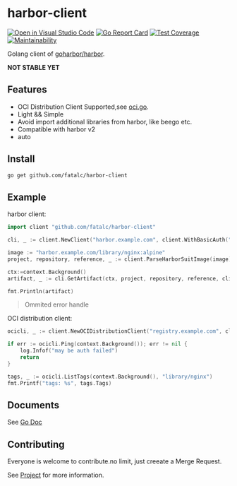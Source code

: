 # harbor-client

[![Open in Visual Studio Code](https://open.vscode.dev/badges/open-in-vscode.svg)](https://open.vscode.dev/fatalc/harbor-client)
[![Go Report Card](https://goreportcard.com/badge/github.com/fatalc/harbor-client)](https://goreportcard.com/report/github.com/fatalc/harbor-client)
[![Test Coverage](https://api.codeclimate.com/v1/badges/7b80205b09f94bfb469a/test_coverage)](https://codeclimate.com/github/fatalc/harbor-client/test_coverage)
[![Maintainability](https://api.codeclimate.com/v1/badges/7b80205b09f94bfb469a/maintainability)](https://codeclimate.com/github/fatalc/harbor-client/maintainability)

Golang client of [goharbor/harbor](https://github.com/goharbor/harbor).

**NOT STABLE YET**

## Features

- OCI Distribution Client Supported,see [oci.go](oci.go).
- Light && Simple
- Avoid import additional libraries from harbor, like beego etc.
- Compatible with harbor v2
- auto

## Install

```sh
go get github.com/fatalc/harbor-client
```

## Example

harbor client:

```go
import client "github.com/fatalc/harbor-client"

cli, _ := client.NewClient("harbor.example.com", client.WithBasicAuth("admin", "password"))

image := "harbor.example.com/library/nginx:alpine"
project, repository, reference, _ := client.ParseHarborSuitImage(image)

ctx:=context.Background()
artifact, _ := cli.GetArtifact(ctx, project, repository, reference, client.GetArtifactOptions{})

fmt.Println(artifact)
```

> Ommited error handle

OCI distribution client:

```go
ocicli, _ := client.NewOCIDistributionClient("registry.example.com", client.BasicAuth("user", "password"))

if err := ocicli.Ping(context.Background()); err != nil {
    log.Infof("may be auth failed")
    return
}

tags, _ := ocicli.ListTags(context.Background(), "library/nginx")
fmt.Printf("tags: %s", tags.Tags)
```

## Documents

See [Go Doc](https://pkg.go.dev/github.com/fatalc/harbor-client)

## Contributing

Everyone is welcome to contribute.no limit, just creeate a Merge Request.

See [Project](https://github.com/fatalc/harbor-client/projects/1) for more information.
